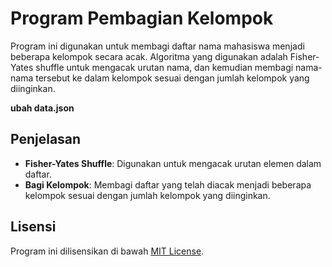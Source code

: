 # Program Pembagian Kelompok

Program ini digunakan untuk membagi daftar nama mahasiswa menjadi beberapa kelompok secara acak. Algoritma yang digunakan adalah Fisher-Yates shuffle untuk mengacak urutan nama, dan kemudian membagi nama-nama tersebut ke dalam kelompok sesuai dengan jumlah kelompok yang diinginkan.

**ubah data.json**

## Penjelasan
- **Fisher-Yates Shuffle**: Digunakan untuk mengacak urutan elemen dalam daftar.
- **Bagi Kelompok**: Membagi daftar yang telah diacak menjadi beberapa kelompok sesuai dengan jumlah kelompok yang diinginkan.

## Lisensi
Program ini dilisensikan di bawah [MIT License](LICENSE).

